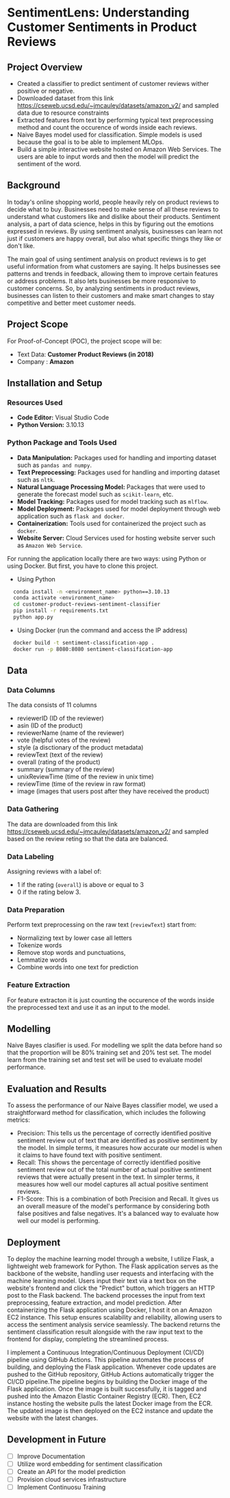 
# SentimentLens: Understanding Customer Sentiments in Product Reviews

## Project Overview
- Created a classifier to predict sentiment of customer reviews wither positive or negative.
- Downloaded dataset from this link https://cseweb.ucsd.edu/~jmcauley/datasets/amazon_v2/ and sampled data due to resource constraints
- Extracted features from text by performing typical text preprocessing method and count the occurence of words inside each reviews.
- Naive Bayes model used for classification. Simple models is used because the goal is to be able to implement MLOps.
- Build a simple interactive website hosted on Amazon Web Services. The users are able to input words and then the model will predict the sentiment of the word.

## Background
In today's online shopping world, people heavily rely on product reviews to decide what to buy. Businesses need to make sense of all these reviews to understand what customers like and dislike about their products. Sentiment analysis, a part of data science, helps in this by figuring out the emotions expressed in reviews. By using sentiment analysis, businesses can learn not just if customers are happy overall, but also what specific things they like or don't like.

The main goal of using sentiment analysis on product reviews is to get useful information from what customers are saying. It helps businesses see patterns and trends in feedback, allowing them to improve certain features or address problems. It also lets businesses be more responsive to customer concerns. So, by analyzing sentiments in product reviews, businesses can listen to their customers and make smart changes to stay competitive and better meet customer needs.

## Project Scope
For Proof-of-Concept (POC), the project scope will be:
- Text Data: **Customer Product Reviews (in 2018)** 
- Company : **Amazon**

## Installation and Setup
### Resources Used
- **Code Editor:** Visual Studio Code
- **Python Version:** 3.10.13

### Python Package and Tools Used
- **Data Manipulation:** Packages used for handling and importing dataset such as `pandas and numpy`.
- **Text Preprocessing:** Packages used for handling and importing dataset such as `nltk`.
- **Natural Language Processing Model:** Packages that were used to generate the forecast model such as `scikit-learn`, etc.
- **Model Tracking:** Packages used for model tracking such as `mlflow`.
- **Model Deployment:** Packages used for model deployment through web application such as `flask and docker`.
- **Containerization:** Tools used for containerized the project such as `docker`.
- **Website Server:** Cloud Services used for hosting website server such as `Amazon Web Service`.

For running the application locally there are two ways: using Python or using Docker. But first, you have to clone this project.
- Using Python
```bash
  conda install -n <environment_name> python==3.10.13
  conda activate <environment_name>
  cd customer-product-reviews-sentiment-classifier
  pip install -r requirements.txt
  python app.py
```
- Using Docker (run the command and access the IP address)
```bash
  docker build -t sentiment-classification-app .
  docker run -p 8080:8080 sentiment-classification-app
```

## Data
### Data Columns
The data consists of 11 columns
- reviewerID (ID of the reviewer)
- asin (ID of the product)
- reviewerName (name of the reviewer)
- vote (helpful votes of the review)
- style (a disctionary of the product metadata)
- reviewText (text of the review)
- overall (rating of the product)
- summary (summary of the review)
- unixReviewTime (time of the review in unix time)
- reviewTime (time of the review in raw format)
- image (images that users post after they have received the product)
### Data Gathering
The data are downloaded from this link https://cseweb.ucsd.edu/~jmcauley/datasets/amazon_v2/ and sampled based on the review reting so that the data are balanced.
### Data Labeling
Assigning reviews with a label of:
- 1 if the rating (`overall`) is above or equal to 3 
- 0 if the rating below 3.
### Data Preparation
Perform text preprocessing on the raw text (`reviewText`) start from:
- Normalizing text by lower case all letters
- Tokenize words 
- Remove stop words and punctuations, 
- Lemmatize words
- Combine words into one text for prediction
### Feature Extraction
For feature extracton it is just counting the occurence of the words inside the preprocessed text and use it as an input to the model. 

## Modelling
Naive Bayes clasifier is used. For modelling we split the data before hand so that the proportion will be 80% training set and 20% test set. The model learn from the training set and test set will be used to evaluate model performance.

## Evaluation and Results

To assess the performance of our Naive Bayes classifier model, we used a straightforward method for classification, which includes the following metrics:

- Precision: This tells us the percentage of correctly identified positive sentiment review out of text that are identified as positive sentiment by the model. In simple terms, it measures how accurate our model is when it claims to have found text with positive sentiment.
- Recall: This shows the percentage of correctly identified positive sentiment review out of the total number of actual positive sentiment reviews that were actually present in the text. In simpler terms, it measures how well our model captures all actual positive sentiment reviews.
- F1-Score: This is a combination of both Precision and Recall. It gives us an overall measure of the model's performance by considering both false positives and false negatives. It's a balanced way to evaluate how well our model is performing.

## Deployment
To deploy the machine learning model through a website, I utilize Flask, a lightweight web framework for Python. The Flask application serves as the backbone of the website, handling user requests and interfacing with the machine learning model. Users input their text via a text box on the website's frontend and click the "Predict" button, which triggers an HTTP post to the Flask backend. The backend processes the input from text preprocessing, feature extraction, and model prediction. After containerizing the Flask application using Docker, I host it on an Amazon EC2 instance. This setup ensures scalability and reliability, allowing users to access the sentiment analysis service seamlessly. The backend returns the sentiment classification result alongside with the raw input text to the frontend for display, completing the streamlined process.

I implement a Continuous Integration/Continuous Deployment (CI/CD) pipeline using GitHub Actions. This pipeline automates the process of building, and deploying the Flask application. Whenever code updates are pushed to the GitHub repository, GitHub Actions automatically trigger the CI/CD pipeline.The pipeline begins by building the Docker image of the Flask application. Once the image is built successfully, it is tagged and pushed into the Amazon Elastic Container Registry (ECR). Then, EC2 instance hosting the website pulls the latest Docker image from the ECR. The updated image is then deployed on the EC2 instance and update the website with the latest changes.

## Development in Future
- [ ]  Improve Documentation
- [ ]  Utilize word embedding for sentiment classification
- [ ]  Create an API for the model prediction
- [ ]  Provision cloud services infrastructure
- [ ]  Implement Continuosu Training
